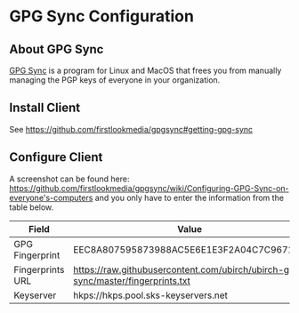 # GPG Sync Configuration

## About GPG Sync

[GPG Sync](https://github.com/firstlookmedia/gpgsync) is a program for Linux and MacOS that frees you from manually managing the PGP keys of everyone in your organization.

## Install Client

See https://github.com/firstlookmedia/gpgsync#getting-gpg-sync

## Configure Client

A screenshot can be found here: https://github.com/firstlookmedia/gpgsync/wiki/Configuring-GPG-Sync-on-everyone's-computers and you only have to enter the information from the table below.

| Field            | Value                                                                            |
| ---------------- | -------------------------------------------------------------------------------- |
| GPG Fingerprint  | EEC8A807595873988AC5E6E1E3F2A04C7C9671C7                                         |
| Fingerprints URL | https://raw.githubusercontent.com/ubirch/ubirch-gpg-sync/master/fingerprints.txt |
| Keyserver        | hkps://hkps.pool.sks-keyservers.net                                              |

